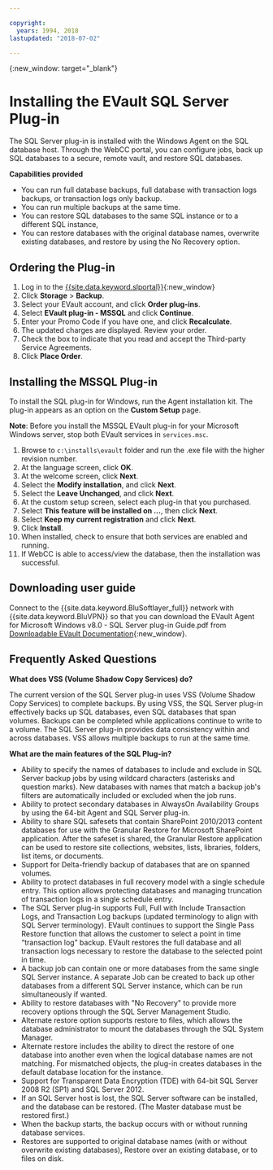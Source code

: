 ```yaml
---

copyright:
  years: 1994, 2018
lastupdated: "2018-07-02"

---
```

{:new_window: target="_blank"}

# Installing the EVault SQL Server Plug-in

The SQL Server plug-in is installed with the Windows Agent on the SQL database host. Through the WebCC portal, you can configure jobs, back up SQL databases to a secure, remote vault, and restore SQL databases.

**Capabilities provided**

- You can run full database backups, full database with transaction logs backups, or transaction logs only backup.
- You can run multiple backups at the same time. 
- You can restore SQL databases to the same SQL instance or to a different SQL instance,
- You can restore databases with the original database names, overwrite existing databases, and restore by using the No Recovery option.

## Ordering the Plug-in

1. Log in to the [{{site.data.keyword.slportal}}](https://control.softlayer.com/){:new_window}
2. Click **Storage** > **Backup**.
3. Select your EVault account, and click **Order plug-ins**.
4. Select **EVault plug-in - MSSQL** and click **Continue**.
5. Enter your Promo Code if you have one, and click **Recalculate**.
6. The updated charges are displayed. Review your order.
7. Check the box to indicate that you read and accept the Third-party Service Agreements. 
8. Click **Place Order**.

## Installing the MSSQL Plug-in

To install the SQL plug-in for Windows, run the Agent installation kit. The plug-in appears as an option on the **Custom Setup** page.

**Note**: Before you install the MSSQL EVault plug-in for your Microsoft Windows server, stop both EVault services in `services.msc`.  

1. Browse to `c:\installs\evault` folder and run the .exe file with the higher revision number.
2. At the language screen, click **OK**.
3. At the welcome screen, click **Next**.
4. Select the **Modify installation**, and click **Next**.
5. Select the **Leave Unchanged**, and click **Next**.
6. At the custom setup screen, select each plug-in that you purchased.
7. Select **This feature will be installed on ...**, then click **Next**.
8. Select **Keep my current registration** and click **Next**.
9. Click **Install**.
10. When installed, check to ensure that both services are enabled and running.
11. If WebCC is able to access/view the database, then the installation was successful. 

## Downloading user guide

Connect to the {{site.data.keyword.BluSoftlayer_full}} network with {{site.data.keyword.BluVPN}} so that you can download the EVault Agent for Microsoft Windows v8.0 - SQL Server plug-in Guide.pdf from [Downloadable EVault Documentation](http://downloads.service.softlayer.com/evault/Documentation/){:new_window}.

## Frequently Asked Questions

**What does VSS (Volume Shadow Copy Services) do?**

The current version of the SQL Server plug-in uses VSS (Volume Shadow Copy Services) to complete backups. By using VSS, the SQL Server plug-in effectively backs up SQL databases, even SQL databases that span volumes. Backups can be completed while applications continue to write to a volume. The SQL Server plug-in provides data consistency within and across databases. VSS allows multiple backups to run at the same time.

**What are the main features of the SQL Plug-in?**

- Ability to specify the names of databases to include and exclude in SQL Server backup jobs by using wildcard characters (asterisks and question marks). New databases with names that match a backup job's filters are automatically included or excluded when the job runs. 
- Ability to protect secondary databases in AlwaysOn Availability Groups by using the 64-bit Agent and SQL Server plug-in.
- Ability to share SQL safesets that contain SharePoint 2010/2013 content databases for use with the Granular Restore for Microsoft SharePoint application. After the safeset is shared, the Granular Restore application can be used to restore site collections, websites, lists, libraries, folders, list items, or documents.
- Support for Delta-friendly backup of databases that are on spanned volumes.
- Ability to protect databases in full recovery model with a single schedule entry. This option allows protecting databases and managing truncation of transaction logs in a single schedule entry.
- The SQL Server plug-in supports Full, Full with Include Transaction Logs, and Transaction Log backups (updated terminology to align with SQL Server terminology). EVault continues to support the Single Pass Restore function that allows the customer to select a point in time “transaction log” backup. EVault restores the full database and all transaction logs necessary to restore the database to the selected point in time.
- A backup job can contain one or more databases from the same single SQL Server instance. A separate Job can be created to back up other databases from a different SQL Server instance, which can be run simultaneously if wanted.
- Ability to restore databases with "No Recovery" to provide more recovery options through the SQL Server Management Studio.
- Alternate restore option supports restore to files, which allows the database administrator to mount the databases through the SQL System Manager.
- Alternate restore includes the ability to direct the restore of one database into another even when the logical database names are not matching. For mismatched objects, the plug-in creates databases in the default database location for the instance.
- Support for Transparent Data Encryption (TDE) with 64-bit SQL Server 2008 R2 (SP1) and SQL Server 2012.
- If an SQL Server host is lost, the SQL Server software can be installed, and the database can be restored. (The Master database must be restored first.)
- When the backup starts, the backup occurs with or without running database services.
- Restores are supported to original database names (with or without overwrite existing databases), Restore over an existing database, or to files on disk.

